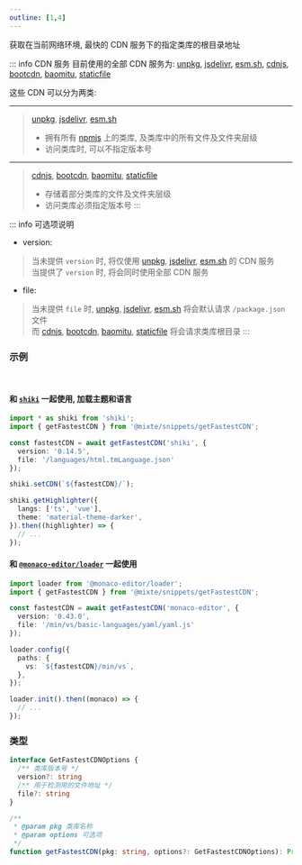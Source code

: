 ```yaml
---
outline: [1,4]
---
```


获取在当前网络环境, 最快的 CDN 服务下的指定类库的根目录地址

::: info CDN 服务
  目前使用的全部 CDN 服务为:  [unpkg], [jsdelivr], [esm.sh], [cdnjs], [bootcdn], [baomitu], [staticfile]

  这些 CDN 可以分为两类:

  ---

  > [unpkg], [jsdelivr], [esm.sh]
  > - 拥有所有 [npmjs] 上的类库, 及类库中的所有文件及文件夹层级
  > - 访问类库时, 可以不指定版本号

  ---

  > [cdnjs], [bootcdn], [baomitu], [staticfile]
  > - 存储着部分类库的文件及文件夹层级
  > - 访问类库必须指定版本号
:::

::: info 可选项说明
  - version:

  > 当未提供 `version` 时, 将仅使用 [unpkg], [jsdelivr], [esm.sh] 的 CDN 服务<br>
  > 当提供了 `version` 时, 将会同时使用全部 CDN 服务

  - file:

  > 当未提供 `file` 时, [unpkg], [jsdelivr], [esm.sh] 将会默认请求 `/package.json` 文件<br>
  > 而 [cdnjs], [bootcdn], [baomitu], [staticfile] 将会请求类库根目录
:::

### 示例

<br>

#### 和 [`shiki`](https://github.com/shikijs/shiki) 一起使用, 加载主题和语言


```ts {4,5,6,7,9}
import * as shiki from 'shiki';
import { getFastestCDN } from '@mixte/snippets/getFastestCDN';

const fastestCDN = await getFastestCDN('shiki', {
  version: '0.14.5',
  file: '/languages/html.tmLanguage.json'
});

shiki.setCDN(`${fastestCDN}/`);

shiki.getHighlighter({
  langs: ['ts', 'vue'],
  theme: 'material-theme-darker',
}).then((highlighter) => {
  // ...
});
```

#### 和 [`@monaco-editor/loader`](https://github.com/suren-atoyan/monaco-loader) 一起使用

```ts {4,5,6,7,,11}
import loader from '@monaco-editor/loader';
import { getFastestCDN } from '@mixte/snippets/getFastestCDN';

const fastestCDN = await getFastestCDN('monaco-editor', {
  version: '0.43.0',
  file: '/min/vs/basic-languages/yaml/yaml.js'
});

loader.config({
  paths: {
    vs: `${fastestCDN}/min/vs`,
  },
});

loader.init().then((monaco) => {
  // ...
});
```

### 类型

```ts
interface GetFastestCDNOptions {
  /** 类库版本号 */
  version?: string
  /** 用于检测用的文件地址 */
  file?: string
}

/**
 * @param pkg 类库名称
 * @param options 可选项
 */
function getFastestCDN(pkg: string, options?: GetFastestCDNOptions): Promise<string>;
```

[unpkg]: https://unpkg.com/
[jsdelivr]: https://www.jsdelivr.com/
[esm.sh]: https://esm.sh/
[cdnjs]: https://cdnjs.com/
[bootcdn]: https://www.bootcdn.cn/
[baomitu]: https://cdn.baomitu.com/
[staticfile]: https://www.staticfile.org/
[npmjs]: https://www.npmjs.com/